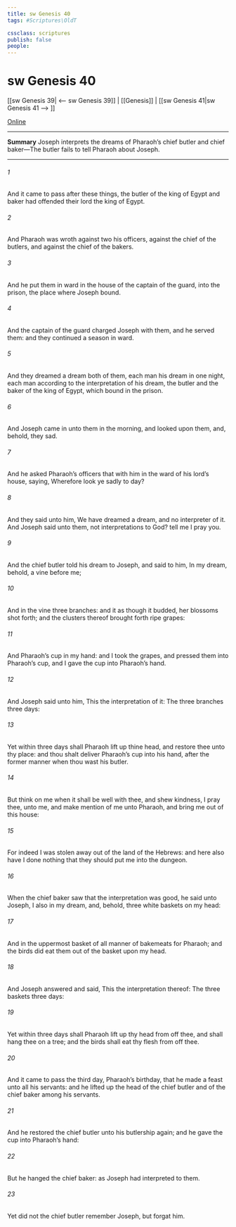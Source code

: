 ```yaml
---
title: sw Genesis 40
tags: #Scriptures\OldT

cssclass: scriptures
publish: false
people:
---
```


# sw Genesis 40
[[sw Genesis 39| <-- sw Genesis 39]] | [[Genesis]] | [[sw Genesis 41|sw Genesis 41 --> ]]

[Online](https://churchofjesuschrist.org/study/scriptures/ot/gen/40?lang=eng)

---
__Summary__
Joseph interprets the dreams of Pharaoh’s chief butler and chief baker—The butler fails to tell Pharaoh about Joseph.

---
###### 1 
And it came to pass after these things,  the butler of the king of Egypt and  baker had offended their lord the king of Egypt.

###### 2 
And Pharaoh was wroth against two  his officers, against the chief of the butlers, and against the chief of the bakers.

###### 3 
And he put them in ward in the house of the captain of the guard, into the prison, the place where Joseph  bound.

###### 4 
And the captain of the guard charged Joseph with them, and he served them: and they continued a season in ward.

###### 5 
And they dreamed a dream both of them, each man his dream in one night, each man according to the interpretation of his dream, the butler and the baker of the king of Egypt, which  bound in the prison.

###### 6 
And Joseph came in unto them in the morning, and looked upon them, and, behold, they  sad.

###### 7 
And he asked Pharaoh’s officers that  with him in the ward of his lord’s house, saying, Wherefore look ye  sadly to day?

###### 8 
And they said unto him, We have dreamed a dream, and  no interpreter of it. And Joseph said unto them,  not interpretations  to God? tell me  I pray you.

###### 9 
And the chief butler told his dream to Joseph, and said to him, In my dream, behold, a vine  before me;

###### 10 
And in the vine  three branches: and it  as though it budded,  her blossoms shot forth; and the clusters thereof brought forth ripe grapes:

###### 11 
And Pharaoh’s cup  in my hand: and I took the grapes, and pressed them into Pharaoh’s cup, and I gave the cup into Pharaoh’s hand.

###### 12 
And Joseph said unto him, This  the interpretation of it: The three branches  three days:

###### 13 
Yet within three days shall Pharaoh lift up thine head, and restore thee unto thy place: and thou shalt deliver Pharaoh’s cup into his hand, after the former manner when thou wast his butler.

###### 14 
But think on me when it shall be well with thee, and shew kindness, I pray thee, unto me, and make mention of me unto Pharaoh, and bring me out of this house:

###### 15 
For indeed I was stolen away out of the land of the Hebrews: and here also have I done nothing that they should put me into the dungeon.

###### 16 
When the chief baker saw that the interpretation was good, he said unto Joseph, I also  in my dream, and, behold,  three white baskets on my head:

###### 17 
And in the uppermost basket  of all manner of bakemeats for Pharaoh; and the birds did eat them out of the basket upon my head.

###### 18 
And Joseph answered and said, This  the interpretation thereof: The three baskets  three days:

###### 19 
Yet within three days shall Pharaoh lift up thy head from off thee, and shall hang thee on a tree; and the birds shall eat thy flesh from off thee.

###### 20 
And it came to pass the third day,  Pharaoh’s birthday, that he made a feast unto all his servants: and he lifted up the head of the chief butler and of the chief baker among his servants.

###### 21 
And he restored the chief butler unto his butlership again; and he gave the cup into Pharaoh’s hand:

###### 22 
But he hanged the chief baker: as Joseph had interpreted to them.

###### 23 
Yet did not the chief butler remember Joseph, but forgat him.

